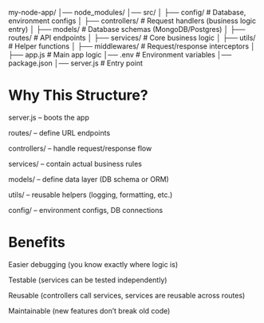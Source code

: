 my-node-app/
│── node_modules/
│── src/
│   ├── config/         # Database, environment configs
│   ├── controllers/    # Request handlers (business logic entry)
│   ├── models/         # Database schemas (MongoDB/Postgres)
│   ├── routes/         # API endpoints
│   ├── services/       # Core business logic
│   ├── utils/          # Helper functions
│   ├── middlewares/    # Request/response interceptors
│   ├── app.js          # Main app logic
│── .env                # Environment variables
│── package.json
│── server.js           # Entry point


# Why This Structure?

server.js – boots the app

routes/ – define URL endpoints

controllers/ – handle request/response flow

services/ – contain actual business rules

models/ – define data layer (DB schema or ORM)

utils/ – reusable helpers (logging, formatting, etc.)

config/ – environment configs, DB connections

# Benefits

Easier debugging (you know exactly where logic is)

Testable (services can be tested independently)

Reusable (controllers call services, services are reusable across routes)

Maintainable (new features don’t break old code)